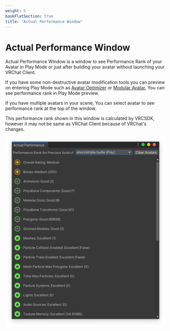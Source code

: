 ```yaml
---
weight: 5
bookFlatSection: true
title: "Actual Performance Window"
---
```


# Actual Performance Window

Actual Performance Window is a window to see Performance Rank of your Avatar in Play Mode or 
just after building your avatar without launching your VRChat Client.

If you have some non-destructive avatar modification tools you can preview on entering Play Mode
such as [Avatar Optimizer] or [Modular Avatar], You can see performance rank in Play Mode preview.

If you have multiple avatars in your scene, You can select avatar to see performance rank at the top of the window.

This performance rank shown in this window is calculated by VRCSDK,
however it may not be same as VRChat Client because of VRChat's changes.

![window image](window.png)

[Avatar Optimizer]: https://vpm.anatawa12.com/avatar-optimizer/en/
[Modular Avatar]: https://modular-avatar.nadena.dev/
